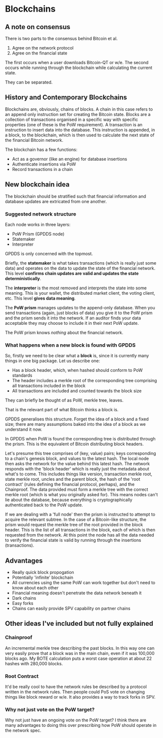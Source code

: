 # Blockchains

## A note on consensus

There is two parts to the consensus behind Bitcoin et al.

1. Agree on the network protocol
2. Agree on the financial state

The first occurs when a user downloads Bitcoin-QT or w/e. The second occurs while running through the blockchain while calculating the current state.

They can be separated.

## History and Contemporary Blockchains

Blockchains are, obviously, chains of blocks. A chain in this case refers to an append only instruction set for creating the Bitcoin state. Blocks are a collection of transactions organised in a specific way with specific properties (one of these is the PoW requirement). A transaction is an instruction to insert data into the database. This instruction is appended, in a block, to the blockchain, which is then used to calculate the next state of the financial Bitcoin network.

The blockchain has a few functions:

* Act as a governor (like an engine) for database insertions
* Authenticate insertions via PoW
* Record transactions in a chain


## New blockchain idea

The blockchain should be stratified such that financial information and database updates are extricated from one another.

### Suggested network structure

Each node works in three layers:

* PoW Prism (GPDDS node)
* Statemaker
* Interpreter

GPDDS is only concerned with the topmost.

Briefly, the **statemaker** is what takes transactions (which is really just some data) and operates on the data to update the state of the financial network. This level **confirms chain updates are valid and updates the state deterministically**.

The **interpreter** is the most removed and interprets the state into some meaning. This is your wallet, the distributed market client, the voting client, etc. This level **gives data meaning**.

The **PoW prism** manages updates to the append-only database. When you send transactions (again, just blocks of data) you give it to the PoW prism and the prism sends it into the network. If an auditor finds your data acceptable they may choose to include it in their next PoW update.

The PoW prism knows *nothing* about the financial network.

### What happens when a new block is found with GPDDS

So, firstly we need to be clear what a **block** is, since it is currently many things in one big package. Let us describe one:

* Has a block header, which, when hashed should conform to PoW standards
* The header includes a merkle root of the corresponding tree comprising all transactions included in the block
* All transactions are included and counted towards the block size

They can briefly be thought of as PoW, merkle tree, leaves.

That is the relevant part of what Bitcoin thinks a block is.

GPDDS generalises this structure. Forget the idea of a block and a fixed size; there are many assumptions baked into the idea of a block as we understand it now.

In GPDDS when PoW is found the corresponding tree is distributed through the prism. This is the equivalent of Bitcoin distributing block headers.

Let's presume this tree comprises of (key, value) pairs; keys corresponding to a chain's genesis block, and values to the latest hash. The local node then asks the network for the value behind this latest hash. The network responds with the 'block header' which is really just the metadata about what's to come. This includes things like version, transaction merkle root, state merkle root, uncles and the parent block, the hash of the 'root contract' (rules defining the financial protocol, perhaps), and the Chainproof. The data provided must form a merkle tree with the correct merkle root (which is what you originally asked for). This means nodes can't lie about the database, because everything is cryptographically authenticated back to the PoW update.

If we are dealing with a 'full node' then the prism is instructed to attempt to acquire the relevant subtree. In the case of a Bitcoin-like structure, the prism would request the merkle tree of the root provided in the block header. This is the list of all transactions in the block, each of which is then requested from the network. At this point the node has all the data needed to verify the financial state is valid by running through the insertions (transactions).


## Advantages

* Really quick block propogation
* Potentially 'infinite' blockchain
* All currencies using the same PoW can work together but don't need to know about each other
* Financial meaning doesn't penetrate the data network beneath it
* Dark chains
* Easy forks
* Chains can easily provide SPV capability on partner chains

## Other ideas I've included but not fully explained

### Chainproof

An incremental merkle tree describing the past blocks. In this way one can very easily prove that a block was in the main chain, even if it was 100,000 blocks ago. My BOTE calculation puts a worst case operation at about 22 hashes with 280,000 blocks.

### Root Contract

It'd be really cool to have the network rules be described by a protocol written in the network rules. Then people could PoS vote on changing things like block reward or w/e. It also provides a way to track forks in SPV.

### Why not just vote on the PoW target?

Why not just have an ongoing vote on the PoW target? I think there are many advantages to doing this over prescribing how PoW should operate in the network spec.